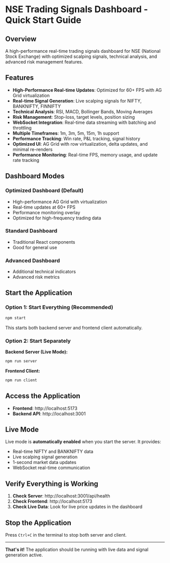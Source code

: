 # NSE Trading Signals Dashboard - Quick Start Guide

## Overview
A high-performance real-time trading signals dashboard for NSE (National Stock Exchange) with optimized scalping signals, technical analysis, and advanced risk management features.

## Features
- **High-Performance Real-time Updates**: Optimized for 60+ FPS with AG Grid virtualization
- **Real-time Signal Generation**: Live scalping signals for NIFTY, BANKNIFTY, FINNIFTY
- **Technical Analysis**: RSI, MACD, Bollinger Bands, Moving Averages
- **Risk Management**: Stop-loss, target levels, position sizing
- **WebSocket Integration**: Real-time data streaming with batching and throttling
- **Multiple Timeframes**: 1m, 3m, 5m, 15m, 1h support
- **Performance Tracking**: Win rate, P&L tracking, signal history
- **Optimized UI**: AG Grid with row virtualization, delta updates, and minimal re-renders
- **Performance Monitoring**: Real-time FPS, memory usage, and update rate tracking

## Dashboard Modes

### Optimized Dashboard (Default)
- High-performance AG Grid with virtualization
- Real-time updates at 60+ FPS
- Performance monitoring overlay
- Optimized for high-frequency trading data

### Standard Dashboard
- Traditional React components
- Good for general use

### Advanced Dashboard
- Additional technical indicators
- Advanced risk metrics

## Start the Application

### Option 1: Start Everything (Recommended)
```bash
npm start
```
This starts both backend server and frontend client automatically.

### Option 2: Start Separately

**Backend Server (Live Mode):**
```bash
npm run server
```

**Frontend Client:**
```bash
npm run client
```

## Access the Application

- **Frontend**: http://localhost:5173
- **Backend API**: http://localhost:3001

## Live Mode

Live mode is **automatically enabled** when you start the server. It provides:
- Real-time NIFTY and BANKNIFTY data
- Live scalping signal generation
- 1-second market data updates
- WebSocket real-time communication

## Verify Everything is Working

1. **Check Server**: http://localhost:3001/api/health
2. **Check Frontend**: http://localhost:5173
3. **Check Live Data**: Look for live price updates in the dashboard

## Stop the Application

Press `Ctrl+C` in the terminal to stop both server and client.

---

**That's it!** The application should be running with live data and signal generation active.